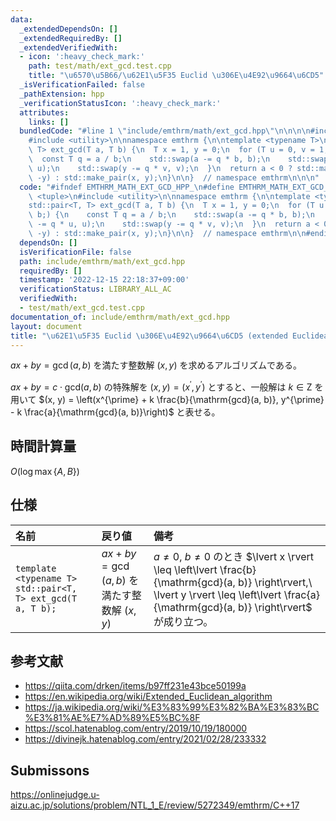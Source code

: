 ```yaml
---
data:
  _extendedDependsOn: []
  _extendedRequiredBy: []
  _extendedVerifiedWith:
  - icon: ':heavy_check_mark:'
    path: test/math/ext_gcd.test.cpp
    title: "\u6570\u5B66/\u62E1\u5F35 Euclid \u306E\u4E92\u9664\u6CD5"
  _isVerificationFailed: false
  _pathExtension: hpp
  _verificationStatusIcon: ':heavy_check_mark:'
  attributes:
    links: []
  bundledCode: "#line 1 \"include/emthrm/math/ext_gcd.hpp\"\n\n\n\n#include <tuple>\n\
    #include <utility>\n\nnamespace emthrm {\n\ntemplate <typename T>\nstd::pair<T,\
    \ T> ext_gcd(T a, T b) {\n  T x = 1, y = 0;\n  for (T u = 0, v = 1; b;) {\n  \
    \  const T q = a / b;\n    std::swap(a -= q * b, b);\n    std::swap(x -= q * u,\
    \ u);\n    std::swap(y -= q * v, v);\n  }\n  return a < 0 ? std::make_pair(-x,\
    \ -y) : std::make_pair(x, y);\n}\n\n}  // namespace emthrm\n\n\n"
  code: "#ifndef EMTHRM_MATH_EXT_GCD_HPP_\n#define EMTHRM_MATH_EXT_GCD_HPP_\n\n#include\
    \ <tuple>\n#include <utility>\n\nnamespace emthrm {\n\ntemplate <typename T>\n\
    std::pair<T, T> ext_gcd(T a, T b) {\n  T x = 1, y = 0;\n  for (T u = 0, v = 1;\
    \ b;) {\n    const T q = a / b;\n    std::swap(a -= q * b, b);\n    std::swap(x\
    \ -= q * u, u);\n    std::swap(y -= q * v, v);\n  }\n  return a < 0 ? std::make_pair(-x,\
    \ -y) : std::make_pair(x, y);\n}\n\n}  // namespace emthrm\n\n#endif  // EMTHRM_MATH_EXT_GCD_HPP_\n"
  dependsOn: []
  isVerificationFile: false
  path: include/emthrm/math/ext_gcd.hpp
  requiredBy: []
  timestamp: '2022-12-15 22:18:37+09:00'
  verificationStatus: LIBRARY_ALL_AC
  verifiedWith:
  - test/math/ext_gcd.test.cpp
documentation_of: include/emthrm/math/ext_gcd.hpp
layout: document
title: "\u62E1\u5F35 Euclid \u306E\u4E92\u9664\u6CD5 (extended Euclidean algorithm)"
---
```


$ax + by = \gcd(a, b)$ を満たす整数解 $(x, y)$ を求めるアルゴリズムである。

$ax + by = c \cdot \mathrm{gcd}(a, b)$ の特殊解を $(x, y) = (x^{\prime}, y^{\prime})$ とすると、一般解は $k \in \mathrm{Z}$ を用いて $(x, y) = \left(x^{\prime} + k \frac{b}{\mathrm{gcd}(a, b)}, y^{\prime} - k \frac{a}{\mathrm{gcd}(a, b)}\right)$ と表せる。


## 時間計算量

$O(\log{\max \lbrace A, B \rbrace})$


## 仕様

|名前|戻り値|備考|
|:--|:--|:--|
|`template <typename T>`<br>`std::pair<T, T> ext_gcd(T a, T b);`|$ax + by = \gcd(a, b)$ を満たす整数解 $(x, y)$|$a \neq 0,\ b \neq 0$ のとき $\lvert x \rvert \leq \left\lvert \frac{b}{\mathrm{gcd}(a, b)} \right\rvert,\ \lvert y \rvert \leq \left\lvert \frac{a}{\mathrm{gcd}(a, b)} \right\rvert$ が成り立つ。|


## 参考文献

- https://qiita.com/drken/items/b97ff231e43bce50199a
- https://en.wikipedia.org/wiki/Extended_Euclidean_algorithm
- https://ja.wikipedia.org/wiki/%E3%83%99%E3%82%BA%E3%83%BC%E3%81%AE%E7%AD%89%E5%BC%8F
- https://scol.hatenablog.com/entry/2019/10/19/180000
- https://divinejk.hatenablog.com/entry/2021/02/28/233332


## Submissons

https://onlinejudge.u-aizu.ac.jp/solutions/problem/NTL_1_E/review/5272349/emthrm/C++17
